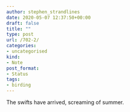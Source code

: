 ```yaml
---
author: stephen_strandlines
date: 2020-05-07 12:37:50+00:00
draft: false
title: ""
type: post
url: /702-2/
categories:
- uncategorised
kind:
- Note
post_format:
- Status
tags:
- birding
---
```


The swifts have arrived, screaming of summer.
